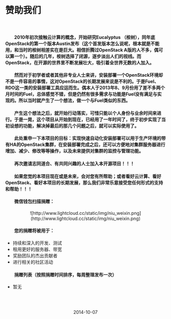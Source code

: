 # 赞助我们 #

<br>

#### 　　2010年初次接触云计算的概念，开始研究Eucalyptus （桉树），同年底OpenStack的第一个版本Austin发布（这个首发版本怎么说呢，根本就是不能用，和当时的桉树相差实在是巨大。相信折腾过OpenStack A版的人不多，偶可以算一个）。随后的几年，桉树选择了闭源，逐步淡出人们的视线。而OpenStack，在开源的世界里不断发展壮大，吸引着全世界无数的人加入。 ####

#### 　　然而对于初学者或者其他非专业人士来讲，安装部署一个OpenStack环境却不是一件容易的事情，这对OpenStack的长期发展来说是不利的。于是Fuel、RDO这一类的安装部署工具应运而生。偶本人于2013年8、9月份用了差不多两个月时间的Fuel，总体感觉不错，但是仍然有很多需求与功能是Fuel没有满足与实现的。所以当时就产生了一个想法，做一个与Fuel类似的东西。 ####

#### 　　产生这个想法之后，就开始行动落实，可惜只能以个人身份与业余时间来进行。于是一晃，这个项目从开始到现在，已经用了一年时间了，终于初步实现了当初设想的功能，解决掉最后的那几个问题之后，就可以实际使用了。 ####

#### 　　此处重申一下本项目的目标：实现快速自动化安装部署可以用于生产环境的带有HA的OpenStack集群，在安装部署完成之后，还可以方便地对集群服务器进行增加、减少、修改等等操作，以及未来提供对集群的监控与管理功能。 ####

#### 　　再次邀请志同道合、有共同兴趣的人士加入本开源项目！！！ ####

#### 　　如果您觉的本项目现在或是未来，会对您有所帮助；或者看好云计算、看好OpenStack、看好本项目的长期发展，那么我们非常乐意接受您任何形式的支持和帮助！！！  ####

#### 　　微信钱包扫描捐赠： ####

<center>![http://www.lightcloud.cc/static/img/niu_weixin.png](http://www.lightcloud.cc/static/img/niu_weixin.png)</center>

#### 　　您的捐赠将被用于： ####

- 持续和深入的开发、测试
- 租用更好的服务器、带宽
- 奖励团队的杰出贡献者
- 进行相关的社区活动

#### 　　捐赠列表（按照捐赠时间排序，每周整理发布一次） ####

- 暂无


<br><br>


<center>2014-10-07</center>